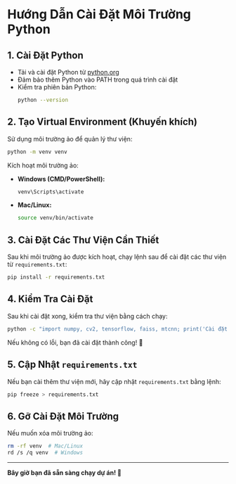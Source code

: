 # Hướng Dẫn Cài Đặt Môi Trường Python

## 1. Cài Đặt Python
- Tải và cài đặt Python từ [python.org](https://www.python.org/downloads/)
- Đảm bảo thêm Python vào PATH trong quá trình cài đặt
- Kiểm tra phiên bản Python:
  ```sh
  python --version
  ```

## 2. Tạo Virtual Environment (Khuyến khích)
Sử dụng môi trường ảo để quản lý thư viện:
```sh
python -m venv venv
```
Kích hoạt môi trường ảo:
- **Windows (CMD/PowerShell):**
  ```sh
  venv\Scripts\activate
  ```
- **Mac/Linux:**
  ```sh
  source venv/bin/activate
  ```

## 3. Cài Đặt Các Thư Viện Cần Thiết
Sau khi môi trường ảo được kích hoạt, chạy lệnh sau để cài đặt các thư viện từ `requirements.txt`:
```sh
pip install -r requirements.txt
```

## 4. Kiểm Tra Cài Đặt
Sau khi cài đặt xong, kiểm tra thư viện bằng cách chạy:
```sh
python -c "import numpy, cv2, tensorflow, faiss, mtcnn; print('Cài đặt thành công!')"
```
Nếu không có lỗi, bạn đã cài đặt thành công! 🎉

## 5. Cập Nhật `requirements.txt`
Nếu bạn cài thêm thư viện mới, hãy cập nhật `requirements.txt` bằng lệnh:
```sh
pip freeze > requirements.txt
```

## 6. Gỡ Cài Đặt Môi Trường
Nếu muốn xóa môi trường ảo:
```sh
rm -rf venv  # Mac/Linux
rd /s /q venv  # Windows
```

---
**Bây giờ bạn đã sẵn sàng chạy dự án! 🚀**

